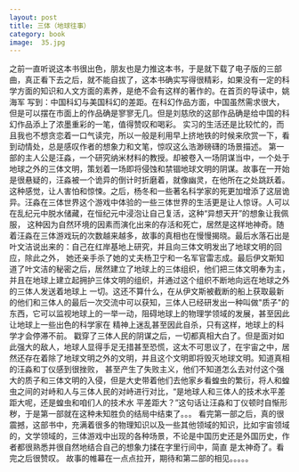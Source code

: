 ```yaml
---
layout: post
title: 三体（地球往事）
category: book
image:  35.jpg
---
```

之前一直听说这本书很出色，朋友也是力推这本书，于是就下载了电子版的三部曲，真正看下去之后，就不能自拔了，这本书确实写得很精彩，如果没有一定的科学方面的知识和人文方面的素养，是绝不会有这样的著作的。在首页的导读中，姚海军
写到：中国科幻与美国科幻的差距。在科幻作品方面，中国虽然需求很大，但是可以摆在市面上的作品确是寥寥无几。但是刘慈欣的这部作品确是给中国的科幻作品添上了浓墨重彩的一笔，值得赞叹和喝彩。
实习的生活还是比较忙的，而且我也不想贪恋着一口气读完，所以一般是利用早上挤地铁的时候来欣赏一下，看到动情处，总是感叹作者的想象力和文笔，惊叹这么浩渺磅礴的场景描述。
第一部的主人公是汪淼，一个研究纳米材料的教授。却被卷入一场阴谋当中，一个处于地球之外的三体文明，策划着一场即将侵蚀和禁锢地球文明的阴谋。故事在一开始是很悬疑的，汪淼被一个诡异的倒计时折磨着，就像幽灵，在他所在之处跳跃着。
这种感觉，让人害怕和惊悚。之后，杨冬和一些著名科学家的死更加增添了这层诡异。汪淼在三体世界这个游戏中体验的一些三体世界的生活更是让人惊讶。人可以在乱纪元中脱水储藏，在恒纪元中浸泡让自己复活，这种“异想天开”的想象让我佩服，
这种因为自然环境的因素而演化出来的存活和死亡，居然是这样地神奇。随着汪淼在三体游戏玩的次数越来越多，故事的真相也在慢慢揭晓。最后水落石出是叶文洁说出来的：自己在红岸基地上研究，并且向三体文明发出了地球文明的回应，除此之外，
她还亲手杀了她的丈夫杨卫宁和一名军官雷志成。最后伊文斯知道了叶文洁的秘密之后，居然建立了地球上的三体组织，他们把三体文明奉为主，并且在地球上建立起拥护三体文明的组织，并通过这个组织不断地向远在地球之外的三体人发送着地球上
一切。这还不算什么，在从伊文斯被截断的船上获取最新的他们和三体人的最后一次交流中可以获知，三体人已经研发出一种叫做"质子"的东西，它可以监视地球上的一举一动，阻碍地球上的物理学领域的发展，甚至因此让地球上一些出色的科学家在
精神上迷乱甚至因此自杀，只有这样，地球上的科学才会停滞不前。
戳穿了三体人民的阴谋之后，一切都真相大白了。但是面对如此强大的敌人，地球人显得手足无措甚至恐慌，这太不可思议了，在宇宙之中，居然还存在着除了地球文明之外的文明，并且这个文明即将毁灭地球文明。知道真相的汪淼和丁仪感到很挫败，
甚至产生了失败主义，他们不知道怎么去对付这个强大的质子和三体文明的入侵，但是大史带着他们去他家乡看蝗虫的繁衍，将人和蝗虫之间的对峙和人与三体人民的对峙进行对比，“是地球人和三体人的技术水平差距大呢，还是蝗虫和咱们人的技术水
平差距大？”这句话让汪淼和丁仪顿时自惭形秽，于是第一部就在这种未知胜负的结局中结束了。。。
看完第一部之后，真的很震撼，这部书中，充满着很多的物理知识以及一些其他领域的知识，比如宇宙领域的，文学领域的，三体游戏中出现的各种场景，不论是中国历史还是外国历史，作者都很熟悉并很自然地结合自己的想象力揉在字里行间中，简直
是太神奇了。看完之后很赞叹。
故事的帷幕在一点点拉开，期待和第二部的相见。。。。。

